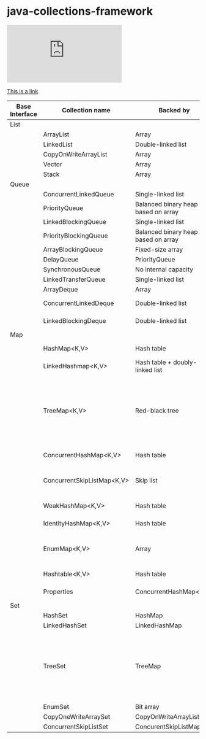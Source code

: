 # java-collections-framework

![Look at the big table](https://github.com/keramiozsoy/java-collections-framework/blob/master/README.md)


<a href="https://github.com/keramiozsoy/java-collections-framework/blob/master/README.md">This is a link</a>.


| Base Interface  | Collection name  | Backed by      | Duplicates      | Syncronized     | Thread safe     | Iterator type
| --------------- | --------------- | --------------- | --------------- | --------------- | --------------- | --------------- |
|List|||
|| ArrayList<E> | Array| yes | yes | no | no | fail-fast |
|| LinkedList<E> |  Double-linked list| yes | yes | no | no | fail-fast |
|| CopyOnWriteArrayList<E> |  Array| yes | yes | no | yes | snapshat-style |
|| Vector<E> |  Array| yes | yes | yes | yes | fail-fast |
|| Stack<E> | Array| yes | yes | yes | yes | fail-fast |
|Queue||
|| ConcurrentLinkedQueue<E> | Single-linked list| yes | no | no | yes | weakly consistent |
|| PriorityQueue<E> | Balanced binary heap based on array| yes | no | no | no | fail-fast |
|| LinkedBlockingQueue<E> | Single-linked list| yes | no | no |yes | weakly consistent |
|| PriorityBlockingQueue<E> | Balanced binary heap based on array | yes | no | no |yes | snapshat-style |
|| ArrayBlockingQueue<E> | Fixed-size array| yes | no | no |yes |weakly consistent |
|| DelayQueue<E> | PriorityQueue<E>| yes | no | no |yes | snapshot-style |
|| SynchronousQueue<E> | No internal capacity| yes | no | no | yes | Collections.emptyIterator |
|| LinkedTransferQueue<E> | Single-linked list| yes | no | no |yes | weakly consistent |
|| ArrayDeque<E> | Array | yes | no | no | no |fail-fast |
|| ConcurrentLinkedDeque<E> | Double-linked list | yes | no |  yes | weakly consistent |
|| LinkedBlockingDeque<E> | Double-linked list | yes | no | yes | weakly consistent |
| Map | | 
|| HashMap<K,V> | Hash table | Only values | Null key and null values | no | no | fail-fast |
|| LinkedHashmap<K,V> | Hash table + doubly-linked list | Only values |  Null key and null values | no |no | fail-fast |
|| TreeMap<K,V> | Red-black tree | Only values | Doesnt permit null keys if natural sorting is used or Comparator doesnt accept nulls | no |no | fail-fast |
|| ConcurrentHashMap<K,V> | Hash table | Only values | no | no | yes| Reflect the state at some point of time after creation |
|| ConcurrentSkipListMap<K,V> | Skip list | Only values | Null keys forbidden but values allowed | no | yes |weakly consistent |
|| WeakHashMap<K,V> | Hash table| Only values | Null key and null values | no | no | fail-fast |
|| IdentityHashMap<K,V> | Hash table | Only values | Null key and null values | no | no |fail-fast |
|| EnumMap<K,V> | Array | Only values | Null keys forbidden but values allowed | no | no |weakly consistent |
|| Hashtable<K,V> |  Hash table| Only values | no | yes | yes |fail-fast |
|| Properties | ConcurrentHashMap<K,V> | Only values |no | yes | yes | not guaranteeed to fail-fast |
|Set||
|| HashSet<E> |  HashMap|  No | yes | no | no | fail-fast |
|| LinkedHashSet<E> | LinkedHashMap| No | yes | no | no |fail-fast |
|| TreeSet<E> | TreeMap| No | Doesnt permit null keys if natural sorting is used or Comparator doesnt accept nulls | no | no |  fail-fast| 
|| EnumSet<E> | Bit array| No | No | no | no |  weakly consistent |
|| CopyOneWriteArraySet<E > | CopyOnWriteArrayList| No | yes | no | yes |snapshot-style |
|| ConcurrentSkipListSet<E> | ConcurentSkipListMap| No | No  | no | yes |weakly consistent |

